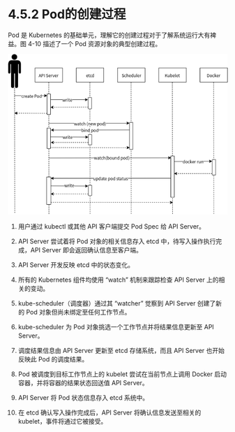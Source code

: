 [1]: /images/chapter_4/Pod资源对象创建过程.png

# 4.5.2 Pod的创建过程

Pod 是 Kubernetes 的基础单元，理解它的创建过程对于了解系统运行大有裨益。图 4-10 描述了一个 Pod 资源对象的典型创建过程。

![Pod 资源对象创建过程][1]

1) 用户通过 kubectl 或其他 API 客户端提交 Pod Spec 给 API Server。

2) API Server 尝试着将 Pod 对象的相关信息存入 etcd 中，待写入操作执行完成，API Server 即会返回确认信息至客户端。

3) API Server 开发反映 etcd 中的状态变化。

4) 所有的 Kubernetes 组件均使用 “watch” 机制来跟踪检查 API Server 上的相关的变动。

5) kube-scheduler（调度器）通过其 “watcher” 觉察到 API Server 创建了新的 Pod 对象但尚未绑定至任何工作节点。

6) kube-scheduler 为 Pod 对象挑选一个工作节点并将结果信息更新至 API Server。

7) 调度结果信息由 API Server 更新至 etcd 存储系统，而且 API Server 也开始反映此 Pod 的调度结果。

8) Pod 被调度到目标工作节点上的 kubelet 尝试在当前节点上调用 Docker 启动容器，并将容器的结果状态回送值 API Server。

9) API Server 将 Pod 状态信息存入 etcd 系统中。

10) 在 etcd 确认写入操作完成后，API Server 将确认信息发送至相关的 kubelet，事件将通过它被接受。